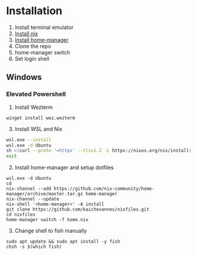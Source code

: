 # Installation
1. Install terminal emulator
2. [Install nix](https://nixos.org/download/)
3. [Install home-manager](https://nix-community.github.io/home-manager/index.xhtml#ch-installation)
4. Clone the repo
5. home-manager switch
6. Set login shell

## Windows
### Elevated Powershell
1. Install Wezterm
```
winget install wez.wezterm
```
3. Install WSL and Nix
```bash
wsl.exe --install
wsl.exe -d Ubuntu
sh <(curl --proto '=https' --tlsv1.2 -L https://nixos.org/nix/install) --daemon
exit
```
2. Install home-manager and setup dotfiles
```
wsl.exe -d Ubuntu
cd
nix-channel --add https://github.com/nix-community/home-manager/archive/master.tar.gz home-manager
nix-channel --update
nix-shell '<home-manager>' -A install
git clone https://github.com/kaichevannes/nixfiles.git
cd nixfiles
home-manager switch -f home.nix
```
3. Change shell to fish manually
```
sudo apt update && sudo apt install -y fish
chsh -s $(which fish)
```
